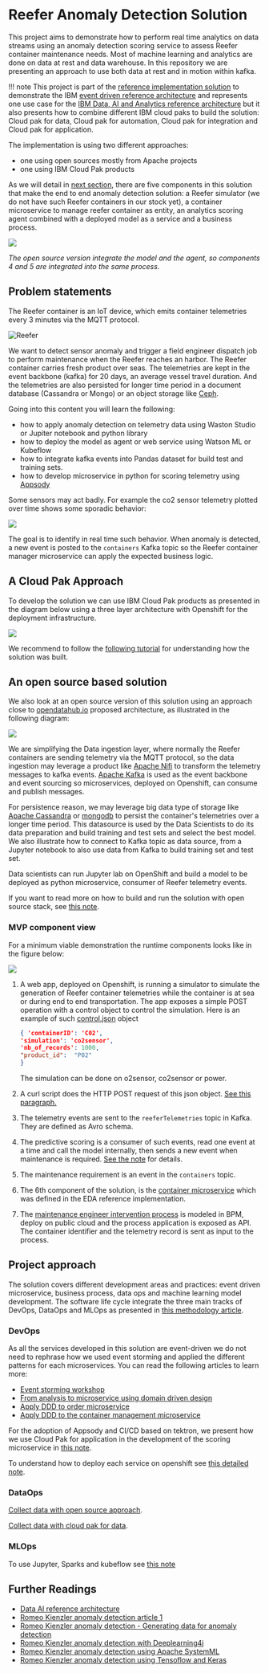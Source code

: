 # Reefer Anomaly Detection Solution

This project aims to demonstrate how to perform real time analytics on data streams using an anomaly detection scoring service to assess Reefer container maintenance needs. Most of machine learning and analytics are done on data at rest and data warehouse. In this repository we are presenting an approach to use both data at rest and in motion within kafka.

!!! note
    This project is part of the [reference implementation solution](https://ibm-cloud-architecture.github.io/refarch-kc/) to demonstrate the IBM [event driven reference architecture](https://ibm-cloud-architecture.github.io/refarch-eda) and represents one use case for the [IBM Data, AI and Analytics reference architecture](https://ibm-cloud-architecture.github.io/refarch-data-ai-analytics) but it also presents how to combine different IBM cloud paks to build the solution: Cloud pak for data,  Cloud pak for automation,  Cloud pak for integration and  Cloud pak for application.

The implementation is using two different approaches:

* one using open sources mostly from Apache projects
* one using IBM Cloud Pak products

As we will detail in [next section](#mvp-component-view), there are five components in this solution that make the end to end anomaly detection solution: a Reefer simulator (we do not have such Reefer containers in our stock yet), a container microservice to manage reefer container as entity, an analytics scoring agent combined with a deployed model as a service and a business process. 

![](images/cp-solution-view.png)

*The open source version integrate the model and the agent, so components 4 and 5 are integrated into the same process.*

## Problem statements

The Reefer container is an IoT device, which emits container telemetries every 3 minutes via the MQTT protocol. 

![Reefer](analyze/images/reefer.png)

We want to detect sensor anomaly and trigger a field engineer dispatch job to perform maintenance when the Reefer reaches an harbor. The Reefer container carries fresh product over seas. The telemetries are kept in the event backbone (kafka) for 20 days, an average vessel travel duration. And the telemetries are also persisted for longer time period in a document database (Cassandra or Mongo) or an object storage like [Ceph](https://docs.ceph.com/docs/master/).  

Going into this content you will learn the following:

* how to apply anomaly detection on telemetry data using Waston Studio or Jupiter notebook and python library
* how to deploy the model as agent or web service using Watson ML or Kubeflow
* how to integrate kafka events into Pandas dataset for build test and training sets.
* how to develop microservice in python for scoring telemetry using [Appsody](https://appsody.dev/)

Some sensors may act badly. For example the co2 sensor telemetry plotted over time shows some sporadic behavior:

![](analyze/images/co2sensor-plot.png)

The goal is to identify in real time such behavior. When anomaly is detected, a new  event is posted to the `containers` Kafka topic so the Reefer container manager microservice can apply the expected business logic. 

## A Cloud Pak Approach

To develop the solution we can use IBM Cloud Pak products as presented in the diagram below using a three layer architecture with Openshift for the deployment infrastructure.

![](images/ibm-cp.png)

We recommend to follow the [following tutorial](cp-approach.md) for understanding how the solution was built.

## An open source based solution


We also look at an open source version of this solution using an approach close to [opendatahub.io](http://opendatahub.io/) proposed architecture, as illustrated in the following diagram:

![](images/oss-solution-view.png)


We are simplifying the Data ingestion layer, where normally the Reefer containers are sending telemetry via the MQTT protocol, so the data ingestion may leverage a product like [Apache Nifi](https://nifi.apache.org/) to transform the telemetry messages to kafka events. [Apache Kafka](https://kafka.apache.org/) is used as the event backbone and event sourcing so microservices, deployed on Openshift, can consume and publish messages. 

For persistence reason, we may leverage big data type of storage like [Apache Cassandra](http://cassandra.apache.org/) or [mongodb](https://www.mongodb.com/) to persist the container's telemetries over a longer time period. This datasource is used by the Data Scientists to do its data preparation and build training and test sets and select the best model. We also illustrate how to connect to Kafka topic as data source, from a Jupyter notebook to also use data from Kafka to build training set and test set.

Data scientists can run Jupyter lab on OpenShift and build a model to be deployed as python microservice, consumer of Reefer telemetry events. 

If you want to read more on how to build and run the solution with open source stack, see [this note](oos-approach.md). 

### MVP component view

For a minimum viable demonstration the runtime components looks like in the figure below:

![](images/mvp-runtime.png)

1. A web app, deployed on Openshift, is running a simulator to simulate the generation of Reefer container telemetries while the container is at sea or during end to end transportation. The app exposes a simple POST operation with a control object to control the simulation. Here is an example of such [control.json](https://github.com/ibm-cloud-architecture/refarch-reefer-ml/blob/master/scripts/simulControl.json) object

    ```json
    { 'containerID': 'C02',
    'simulation': 'co2sensor',
    'nb_of_records': 1000,
    "product_id":  "P02"
    }
    ```

    The simulation can be done on o2sensor, co2sensor or power. 

1. A curl script does the HTTP POST request of this json object. [See this paragraph.](#test-sending-a-simulation-control-to-the-post-api)
1. The telemetry events are sent to the `reeferTelemetries` topic in Kafka. They are defined as Avro schema.
1. The predictive scoring is a consumer of such events, read one event at a time and call the model internally, then sends a new event when maintenance is required. [See the note](analyze/oss-ml-dev.md) for details.
1. The maintenance requirement is an event in the `containers` topic.
1. The 6th component of the solution, is the [container microservice](https://ibm-cloud-architecture.github.io/refarch-kc-container-ms/) which was defined in the EDA reference implementation.
1. The [maintenance engineer intervention process](bpm/readme.md) is modeled in BPM, deploy on public cloud and the process application is exposed as API. The container identifier and the telemetry record is sent as input to the process.


## Project approach

The solution covers different development areas and practices: event driven microservice, business process, data ops and machine learning model development. The software life cycle integrate the three main tracks of DevOps, DataOps and MLOps as presented in [this methodology article](https://ibm-cloud-architecture.github.io/refarch-data-ai-analytics/methodology/).

### DevOps

As all the services developed in this solution are event-driven we do not need to rephrase how we used event storming and applied the different patterns for each microservices. You can read the following articles to learn more:

* [Event storming workshop](https://ibm-cloud-architecture.github.io/refarch-eda/methodology/eventstorming/)
* [From analysis to microservice using domain driven design](https://ibm-cloud-architecture.github.io/refarch-kc/design/readme/)
* [Apply DDD to order microservice](https://ibm-cloud-architecture.github.io/refarch-kc-order-ms/ddd-applied/)
* [Apply DDD to the container management microservice](https://ibm-cloud-architecture.github.io/refarch-kc-container-ms/ES2DDD2MS/)

For the adoption of Appsody and CI/CD based on tektron, we present how we use Cloud Pak for application in the development of the scoring microservice in [this note](infuse/dev-scoring.md).

To understand how to deploy each service on openshift see [this detailed note](infuse/build-run.md).

### DataOps

[Collect data with open source approach](collect/oss-collect-data.md).

[Collect data with cloud pak for data](collect/cp4d-collect-data.md).

### MLOps

To use Jupyter, Sparks and kubeflow see [this note](analyze/oss-ml-dev.md)

## Further Readings

* [Data AI reference architecture](https://ibm-cloud-architecture.github.io/refarch-data-ai-analytics/)
* [Romeo Kienzler anomaly detection article 1](https://developer.ibm.com/tutorials/iot-deep-learning-anomaly-detection-1)
* [Romeo Kienzler anomaly detection - Generating data for anomaly detection](https://developer.ibm.com/tutorials/iot-deep-learning-anomaly-detection-2)
* [Romeo Kienzler anomaly detection with Deeplearning4j](https://developer.ibm.com/tutorials/iot-deep-learning-anomaly-detection-3/)
* [Romeo Kienzler anomaly detection using Apache SystemML](https://developer.ibm.com/tutorials/iot-deep-learning-anomaly-detection-4/)
* [Romeo Kienzler anomaly detection using Tensoflow and Keras](https://developer.ibm.com/tutorials/iot-deep-learning-anomaly-detection-5/)